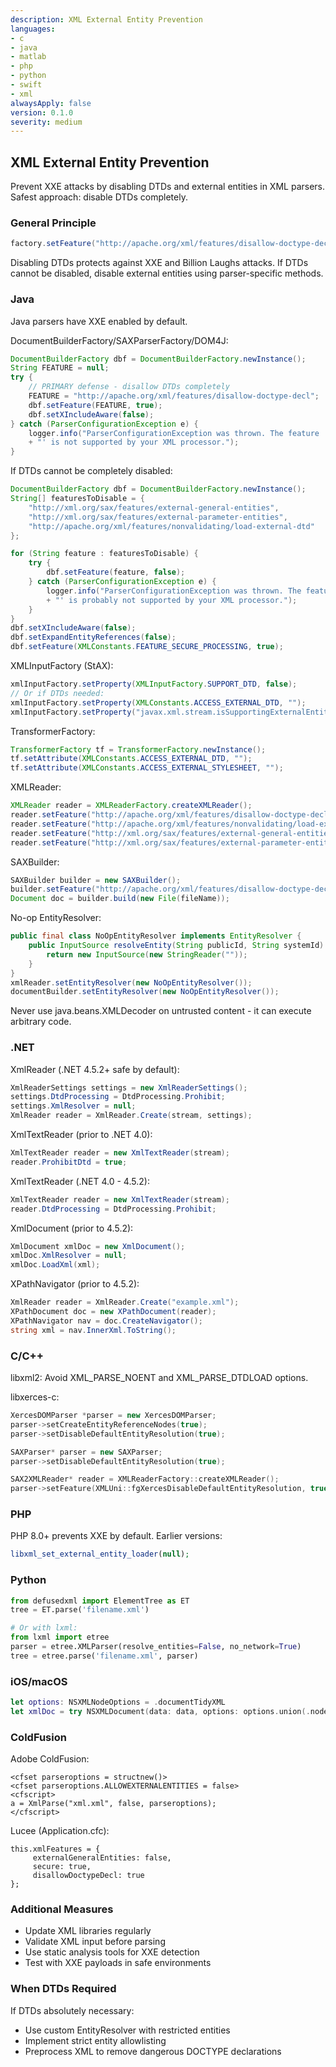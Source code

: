 ```yaml
---
description: XML External Entity Prevention
languages:
- c
- java
- matlab
- php
- python
- swift
- xml
alwaysApply: false
version: 0.1.0
severity: medium
---
```


## XML External Entity Prevention

Prevent XXE attacks by disabling DTDs and external entities in XML parsers. Safest approach: disable DTDs completely.

### General Principle

```java
factory.setFeature("http://apache.org/xml/features/disallow-doctype-decl", true);
```

Disabling DTDs protects against XXE and Billion Laughs attacks. If DTDs cannot be disabled, disable external entities using parser-specific methods.

### Java

Java parsers have XXE enabled by default.

DocumentBuilderFactory/SAXParserFactory/DOM4J:

```java
DocumentBuilderFactory dbf = DocumentBuilderFactory.newInstance();
String FEATURE = null;
try {
    // PRIMARY defense - disallow DTDs completely
    FEATURE = "http://apache.org/xml/features/disallow-doctype-decl";
    dbf.setFeature(FEATURE, true);
    dbf.setXIncludeAware(false);
} catch (ParserConfigurationException e) {
    logger.info("ParserConfigurationException was thrown. The feature '" + FEATURE
    + "' is not supported by your XML processor.");
}
```

If DTDs cannot be completely disabled:

```java
DocumentBuilderFactory dbf = DocumentBuilderFactory.newInstance();
String[] featuresToDisable = {
    "http://xml.org/sax/features/external-general-entities",
    "http://xml.org/sax/features/external-parameter-entities",
    "http://apache.org/xml/features/nonvalidating/load-external-dtd"
};

for (String feature : featuresToDisable) {
    try {    
        dbf.setFeature(feature, false); 
    } catch (ParserConfigurationException e) {
        logger.info("ParserConfigurationException was thrown. The feature '" + feature
        + "' is probably not supported by your XML processor.");
    }
}
dbf.setXIncludeAware(false);
dbf.setExpandEntityReferences(false);
dbf.setFeature(XMLConstants.FEATURE_SECURE_PROCESSING, true);
```

XMLInputFactory (StAX):
```java
xmlInputFactory.setProperty(XMLInputFactory.SUPPORT_DTD, false);
// Or if DTDs needed:
xmlInputFactory.setProperty(XMLConstants.ACCESS_EXTERNAL_DTD, "");
xmlInputFactory.setProperty("javax.xml.stream.isSupportingExternalEntities", false);
```

TransformerFactory:
```java
TransformerFactory tf = TransformerFactory.newInstance();
tf.setAttribute(XMLConstants.ACCESS_EXTERNAL_DTD, "");
tf.setAttribute(XMLConstants.ACCESS_EXTERNAL_STYLESHEET, "");
```

XMLReader:
```java
XMLReader reader = XMLReaderFactory.createXMLReader();
reader.setFeature("http://apache.org/xml/features/disallow-doctype-decl", true);
reader.setFeature("http://apache.org/xml/features/nonvalidating/load-external-dtd", false);
reader.setFeature("http://xml.org/sax/features/external-general-entities", false);
reader.setFeature("http://xml.org/sax/features/external-parameter-entities", false);
```

SAXBuilder:
```java
SAXBuilder builder = new SAXBuilder();
builder.setFeature("http://apache.org/xml/features/disallow-doctype-decl",true);
Document doc = builder.build(new File(fileName));
```

No-op EntityResolver:
```java
public final class NoOpEntityResolver implements EntityResolver {
    public InputSource resolveEntity(String publicId, String systemId) {
        return new InputSource(new StringReader(""));
    }
}
xmlReader.setEntityResolver(new NoOpEntityResolver());
documentBuilder.setEntityResolver(new NoOpEntityResolver());
```

Never use java.beans.XMLDecoder on untrusted content - it can execute arbitrary code.

### .NET

XmlReader (.NET 4.5.2+ safe by default):
```csharp
XmlReaderSettings settings = new XmlReaderSettings();
settings.DtdProcessing = DtdProcessing.Prohibit;
settings.XmlResolver = null;
XmlReader reader = XmlReader.Create(stream, settings);
```

XmlTextReader (prior to .NET 4.0):
```csharp
XmlTextReader reader = new XmlTextReader(stream);
reader.ProhibitDtd = true;  
```

XmlTextReader (.NET 4.0 - 4.5.2):
```csharp
XmlTextReader reader = new XmlTextReader(stream);
reader.DtdProcessing = DtdProcessing.Prohibit;  
```

XmlDocument (prior to 4.5.2):
```csharp
XmlDocument xmlDoc = new XmlDocument();
xmlDoc.XmlResolver = null;
xmlDoc.LoadXml(xml);
```

XPathNavigator (prior to 4.5.2):
```csharp
XmlReader reader = XmlReader.Create("example.xml");
XPathDocument doc = new XPathDocument(reader);
XPathNavigator nav = doc.CreateNavigator();
string xml = nav.InnerXml.ToString();
```

### C/C++

libxml2: Avoid XML_PARSE_NOENT and XML_PARSE_DTDLOAD options.

libxerces-c:
```cpp
XercesDOMParser *parser = new XercesDOMParser;
parser->setCreateEntityReferenceNodes(true);
parser->setDisableDefaultEntityResolution(true);

SAXParser* parser = new SAXParser;
parser->setDisableDefaultEntityResolution(true);

SAX2XMLReader* reader = XMLReaderFactory::createXMLReader();
parser->setFeature(XMLUni::fgXercesDisableDefaultEntityResolution, true);
```

### PHP

PHP 8.0+ prevents XXE by default. Earlier versions:
```php
libxml_set_external_entity_loader(null);
```

### Python

```python
from defusedxml import ElementTree as ET
tree = ET.parse('filename.xml')

# Or with lxml:
from lxml import etree
parser = etree.XMLParser(resolve_entities=False, no_network=True)
tree = etree.parse('filename.xml', parser)
```

### iOS/macOS

```swift
let options: NSXMLNodeOptions = .documentTidyXML
let xmlDoc = try NSXMLDocument(data: data, options: options.union(.nodeLoadExternalEntitiesNever))
```

### ColdFusion

Adobe ColdFusion:
```
<cfset parseroptions = structnew()>
<cfset parseroptions.ALLOWEXTERNALENTITIES = false>
<cfscript>
a = XmlParse("xml.xml", false, parseroptions);
</cfscript>
```

Lucee (Application.cfc):
```
this.xmlFeatures = {
     externalGeneralEntities: false,
     secure: true,
     disallowDoctypeDecl: true
};
```

### Additional Measures

- Update XML libraries regularly
- Validate XML input before parsing
- Use static analysis tools for XXE detection
- Test with XXE payloads in safe environments

### When DTDs Required

If DTDs absolutely necessary:
- Use custom EntityResolver with restricted entities
- Implement strict entity allowlisting
- Preprocess XML to remove dangerous DOCTYPE declarations